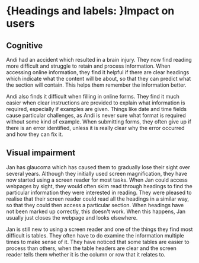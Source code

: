 # {Headings and labels: }Impact on users

<h2>Cognitive</h2>

<p>Andi had an accident which resulted in a brain injury. They now find reading more difficult and struggle to retain and process information. When accessing online information, they find it helpful if there are clear headings which indicate what the content will be about, so that they can predict what the section will contain. This helps them remember the information better. </p>

<p>Andi also finds it difficult when filling in online forms. They find it much easier when clear instructions are provided to explain what information is required, especially if examples are given. Things like date and time fields cause particular challenges, as Andi is never sure what format is required without some kind of example. When submitting forms, they often give up if there is an error identified, unless it is really clear why the error occurred and how they can fix it.</p>

<h2>Visual impairment</h2>

<p>Jan has glaucoma which has caused them to gradually lose their sight over several years. Although they initially used screen magnification, they have now started using a screen reader for most tasks. When Jan could access webpages by sight, they would often skim read through headings to find the particular information they were interested in reading. They were pleased to realise that their screen reader could read all the headings in a similar way, so that they could then access a particular section. When headings have not been marked up correctly, this doesn't work. When this happens, Jan usually just closes the webpage and looks elsewhere.</p>

<p>Jan is still new to using a screen reader and one of the things they find most difficult is tables. They often have to do examine the information multiple times to make sense of it. They have noticed that some tables are easier to process than others, when the table headers are clear and the screen reader tells them whether it is the column or row that it relates to.</p>
